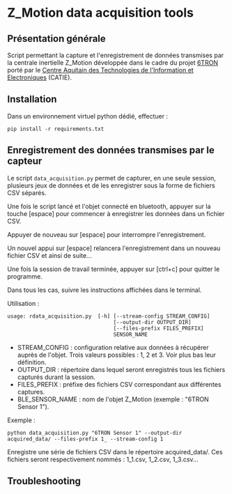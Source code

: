 # Z_Motion data acquisition tools

## Présentation générale

Script permettant la capture et l'enregistrement de données transmises par la centrale inertielle Z_Motion développée dans le cadre du projet [6TRON](https://6tron.io) porté par le [Centre Aquitain des Technologies de l'Information et Electroniques](https://www.catie.fr) (CATIE).

## Installation

Dans un environnement virtuel python dédié, effectuer :

```
pip install -r requirements.txt
```

## Enregistrement des données transmises par le capteur

Le script `data_acquisition.py` permet de capturer, en une seule session, plusieurs jeux de données et de les enregistrer sous la forme de fichiers CSV séparés.

Une fois le script lancé et l'objet connecté en bluetooth, appuyer sur la touche [espace] pour commencer à enregistrer les données dans un fichier CSV.

Appuyer de nouveau sur [espace] pour interrompre l'enregistrement.

Un nouvel appui sur [espace] relancera l'enregistrement dans un nouveau fichier CSV et ainsi de suite...

Une fois la session de travail terminée, appuyer sur [ctrl+c] pour quitter le programme.

Dans tous les cas, suivre les instructions affichées dans le terminal.


Utilisation :

```
usage: rdata_acquisition.py  [-h] [--stream-config STREAM_CONFIG]
                                  [--output-dir OUTPUT_DIR]
                                  [--files-prefix FILES_PREFIX]
                                  SENSOR_NAME
```

- STREAM_CONFIG : configuration relative aux données à récupérer auprès de l'objet. Trois valeurs possibles : 1, 2 et 3. Voir plus bas leur définition.
- OUTPUT_DIR : répertoire dans lequel seront enregistrés tous les fichiers capturés durant la session.
- FILES_PREFIX : préfixe des fichiers CSV correspondant aux différentes captures.
- BLE_SENSOR_NAME : nom de l'objet Z_Motion (exemple : "6TRON Sensor 1").

Exemple :

```
python data_acquisition.py "6TRON Sensor 1" --output-dir acquired_data/ --files-prefix 1_ --stream-config 1
```

Enregistre une série de fichiers CSV dans le répertoire acquired_data/. 
Ces fichiers seront respectivement nommés : 1_1.csv, 1_2.csv, 1_3.csv...


## Troubleshooting
